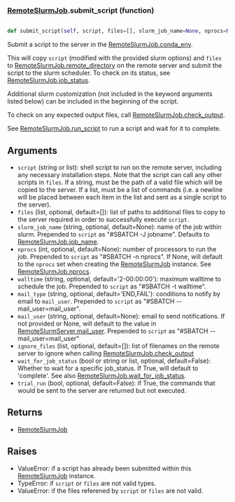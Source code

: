 ### [RemoteSlurmJob](RemoteSlurmJob.md).submit_script (function)


```py

def submit_script(self, script, files=[], slurm_job_name=None, nprocs=None, walltime='2-00:00:00', mail_type='END,FAIL', mail_user=None, ignore_files=[], wait_for_job_status=False, trial_run=False)

```



Submit a script to the server in the [RemoteSlurmJob.conda_env](RemoteSlurmJob.conda_env.md).

This will copy `script` (modified with the provided slurm options) and
`files` to [RemoteSlurmJob.remote_directory](RemoteSlurmJob.remote_directory.md) on the remote server and
submit the script to the slurm scheduler.  To check on its status,
see [RemoteSlurmJob.job_status](RemoteSlurmJob.job_status.md).

Additional slurm customization (not included in the keyword arguments
listed below) can be included in the beginning of the script.

To check on any expected output files, call [RemoteSlurmJob.check_output](RemoteSlurmJob.check_output.md).

See [RemoteSlurmJob.run_script](RemoteSlurmJob.run_script.md) to run a script and wait for it to complete.

Arguments
----------------
* `script` (string or list): shell script to run on the remote server,
    including any necessary installation steps.  Note that the script
    can call any other scripts in `files`.  If a string, must be the
    path of a valid file which will be copied to the server.  If a list,
    must be a list of commands (i.e. a newline will be placed between
    each item in the list and sent as a single script to the server).
* `files` (list, optional, default=[]): list of paths to additional files
    to copy to the server required in order to successfully execute
    `script`.
* `slurm_job_name` (string, optional, default=None): name of the job within slurm.
    Prepended to `script` as "#SBATCH -J jobname".  Defaults to
    [RemoteSlurmJob.job_name](RemoteSlurmJob.job_name.md).
* `nprocs` (int, optional, default=None): number of processors to run the
    job.  Prepended to `script` as "#SBATCH -n nprocs".  If None, will
    default to the `nprocs` set when creating the [RemoteSlurmJob](RemoteSlurmJob.md) instance.
    See [RemoteSlurmJob.nprocs](RemoteSlurmJob.nprocs.md).
* `walltime` (string, optional, default='2-00:00:00'): maximum walltime
    to schedule the job.  Prepended to `script` as "#SBATCH -t walltime".
* `mail_type` (string, optional, default='END,FAIL'): conditions to notify
    by email to `mail_user`.  Prepended to `script` as "#SBATCH --mail_user=mail_user".
* `mail_user` (string, optional, default=None): email to send notifications.
    If not provided or None, will default to the value in [RemoteSlurmServer.mail_user](RemoteSlurmServer.mail_user.md).
    Prepended to `script` as "#SBATCH --mail_user=mail_user"
* `ignore_files` (list, optional, default=[]): list of filenames on the
    remote server to ignore when calling [RemoteSlurmJob.check_output](RemoteSlurmJob.check_output.md)
* `wait_for_job_status` (bool or string or list, optional, default=False):
    Whether to wait for a specific job_status.  If True, will default to
    'complete'.  See also [RemoteSlurmJob.wait_for_job_status](RemoteSlurmJob.wait_for_job_status.md).
* `trial_run` (bool, optional, default=False): if True, the commands
    that would be sent to the server are returned but not executed.

Returns
------------
* [RemoteSlurmJob](RemoteSlurmJob.md)

Raises
------------
* ValueError: if a script has already been submitted within this
    [RemoteSlurmJob](RemoteSlurmJob.md) instance.
* TypeError: if `script` or `files` are not valid types.
* ValueError: if the files referened by `script` or `files` are not valid.

